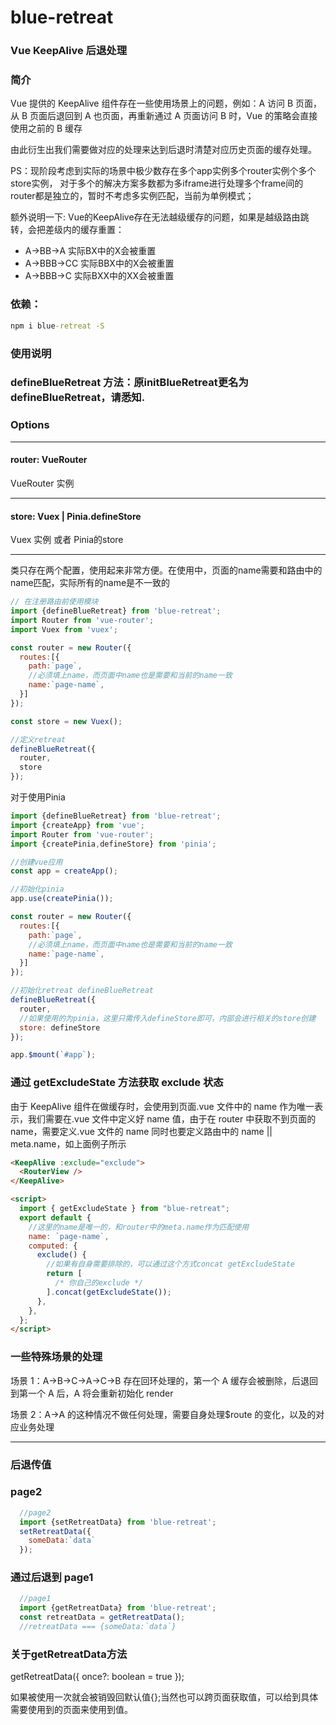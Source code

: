 # blue-retreat

### Vue KeepAlive 后退处理

### 简介

Vue 提供的 KeepAlive 组件存在一些使用场景上的问题，例如：A 访问 B 页面，从 B 页面后退回到 A 也页面，再重新通过 A 页面访问 B 时，Vue 的策略会直接使用之前的 B 缓存

由此衍生出我们需要做对应的处理来达到后退时清楚对应历史页面的缓存处理。

PS：现阶段考虑到实际的场景中极少数存在多个app实例多个router实例个多个store实例，
对于多个的解决方案多数都为多iframe进行处理多个frame间的router都是独立的，暂时不考虑多实例匹配，当前为单例模式；


额外说明一下: Vue的KeepAlive存在无法越级缓存的问题，如果是越级路由跳转，会把差级内的缓存重置：
- A->BB->A 实际BX中的X会被重置
- A->BBB->CC 实际BBX中的X会被重置
- A->BBB->C  实际BXX中的XX会被重置


### 依赖：

```cmd
npm i blue-retreat -S
```

### 使用说明

### defineBlueRetreat 方法：原initBlueRetreat更名为defineBlueRetreat，请悉知.

### Options

---

#### router: VueRouter

VueRouter 实例

---

#### store: Vuex | Pinia.defineStore

Vuex 实例 或者 Pinia的store

---

类只存在两个配置，使用起来非常方便。在使用中，页面的name需要和路由中的name匹配，实际所有的name是不一致的

```javascript
// 在注册路由前使用模块
import {defineBlueRetreat} from 'blue-retreat';
import Router from 'vue-router';
import Vuex from 'vuex';

const router = new Router({
  routes:[{
    path:`page`,
    //必须填上name，而页面中name也是需要和当前的name一致
    name:`page-name`,
  }]
});

const store = new Vuex();

//定义retreat
defineBlueRetreat({
  router,
  store
});

```

对于使用Pinia
```javascript
import {defineBlueRetreat} from 'blue-retreat';
import {createApp} from 'vue';
import Router from 'vue-router';
import {createPinia,defineStore} from 'pinia';

//创建vue应用
const app = createApp();

//初始化pinia
app.use(createPinia());

const router = new Router({
  routes:[{
    path:`page`,
    //必须填上name，而页面中name也是需要和当前的name一致
    name:`page-name`,
  }]
});

//初始化retreat defineBlueRetreat
defineBlueRetreat({
  router,
  //如果使用的为pinia，这里只需传入defineStore即可，内部会进行相关的store创建
  store: defineStore
});

app.$mount(`#app`);
```

### 通过 getExcludeState 方法获取 exclude 状态

由于 KeepAlive 组件在做缓存时，会使用到页面.vue 文件中的 name 作为唯一表示，我们需要在.vue 文件中定义好 name 值，由于在 router 中获取不到页面的 name，需要定义.vue 文件的 name 同时也要定义路由中的 name || meta.name，如上面例子所示

```html
<KeepAlive :exclude="exclude">
  <RouterView />
</KeepAlive>

<script>
  import { getExcludeState } from "blue-retreat";
  export default {
    //这里的name是唯一的，和router中的meta.name作为匹配使用
    name: `page-name`,
    computed: {
      exclude() {
        //如果有自身需要排除的，可以通过这个方式concat getExcludeState
        return [
          /* 你自己的exclude */
        ].concat(getExcludeState());
      },
    },
  };
</script>
```

### 一些特殊场景的处理

场景 1：A->B->C->A->C->B 存在回环处理的，第一个 A 缓存会被删除，后退回到第一个 A 后，A 将会重新初始化 render

场景 2：A->A 的这种情况不做任何处理，需要自身处理$route 的变化，以及的对应业务处理

---

### 后退传值

### page2

```javascript
  //page2
  import {setRetreatData} from 'blue-retreat';
  setRetreatData({
    someData:`data`
  });
```

### 通过后退到 page1

```javascript
  //page1
  import {getRetreatData} from 'blue-retreat';
  const retreatData = getRetreatData();
  //retreatData === {someData:`data`}
```

### 关于getRetreatData方法

getRetreatData({
  once?: boolean = true
});

如果被使用一次就会被销毁回默认值{};当然也可以跨页面获取值，可以给到具体需要使用到的页面来使用到值。